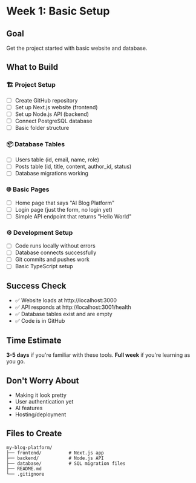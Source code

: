# Week 1: Basic Setup

## Goal
Get the project started with basic website and database.

## What to Build

### 🏗️ Project Setup
- [ ] Create GitHub repository
- [ ] Set up Next.js website (frontend)
- [ ] Set up Node.js API (backend)
- [ ] Connect PostgreSQL database
- [ ] Basic folder structure

### 📦 Database Tables
- [ ] Users table (id, email, name, role)
- [ ] Posts table (id, title, content, author_id, status)
- [ ] Database migrations working

### 🌐 Basic Pages
- [ ] Home page that says "AI Blog Platform"
- [ ] Login page (just the form, no login yet)
- [ ] Simple API endpoint that returns "Hello World"

### ⚙️ Development Setup
- [ ] Code runs locally without errors
- [ ] Database connects successfully
- [ ] Git commits and pushes work
- [ ] Basic TypeScript setup

## Success Check
- ✅ Website loads at http://localhost:3000
- ✅ API responds at http://localhost:3001/health
- ✅ Database tables exist and are empty
- ✅ Code is in GitHub

## Time Estimate
**3-5 days** if you're familiar with these tools.
**Full week** if you're learning as you go.

## Don't Worry About
- Making it look pretty
- User authentication yet
- AI features
- Hosting/deployment

## Files to Create
```
my-blog-platform/
├── frontend/          # Next.js app
├── backend/           # Node.js API  
├── database/          # SQL migration files
├── README.md
└── .gitignore
```